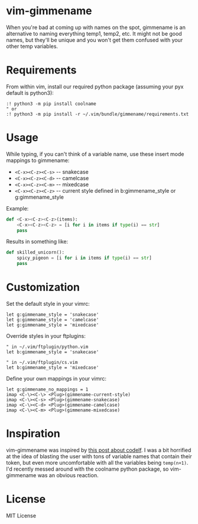 vim-gimmename
=============

When you're bad at coming up with names on the spot, gimmename is an
alternative to naming everything temp1, temp2, etc. It might not be good names,
but they'll be unique and you won't get them confused with your other temp
variables.


Requirements
============

From within vim, install our required python package (assuming your pyx default is python3):

```vim
:! python3 -m pip install coolname
" or
:! python3 -m pip install -r ~/.vim/bundle/gimmename/requirements.txt
```


Usage
=====

While typing, if you can't think of a variable name, use these insert mode mappings to gimmename:

* `<C-x><C-z><C-s>` -- snakecase
* `<C-x><C-z><C-d>` -- camelcase
* `<C-x><C-z><C-m>` -- mixedcase
* `<C-x><C-z><C-z>` -- current style defined in b:gimmename_style or g:gimmename_style

Example:

```python
def <C-x><C-z><C-z>(items):
    <C-x><C-z><C-z> = [i for i in items if type(i) == str]
    pass
```

Results in something like:

```python
def skilled_unicorn():
    spicy_pigeon = [i for i in items if type(i) == str]
    pass
```


Customization
=============

Set the default style in your vimrc:
```vim
let g:gimmename_style = 'snakecase'
let g:gimmename_style = 'camelcase'
let g:gimmename_style = 'mixedcase'
```

Override styles in your ftplugins:
```vim
" in ~/.vim/ftplugin/python.vim
let b:gimmename_style = 'snakecase'

" in ~/.vim/ftplugin/cs.vim
let b:gimmename_style = 'mixedcase'
```

Define your own mappings in your vimrc:
```vim
let g:gimmename_no_mappings = 1
imap <C-\><C-\> <Plug>(gimmename-current-style)
imap <C-\><C-s> <Plug>(gimmename-snakecase)
imap <C-\><C-d> <Plug>(gimmename-camelcase)
imap <C-\><C-m> <Plug>(gimmename-mixedcase)
```

Inspiration
===========

vim-gimmename was inspired by [this post about
codelf](https://www.reddit.com/r/vim/comments/g74lbf/a_vim_plugin_for_searching_useful_variable_names/).
I was a bit horrified at the idea of blasting the user with tons of variable
names that contain their token, but even more uncomfortable with all the
variables being `temp(n+1)`. I'd recently messed around with the coolname
python package, so vim-gimmename was an obvious reaction.


License
=======

MIT License
